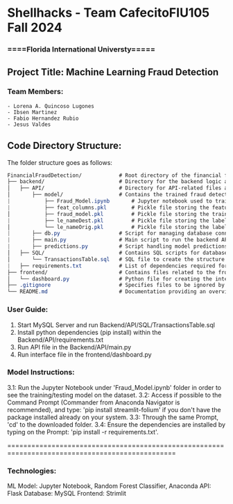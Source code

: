 # Shellhacks - Team CafecitoFIU105 Fall 2024
### ====Florida International Universty=====

## Project Title: Machine Learning Fraud Detection 

### Team Members:
	- Lorena A. Quincoso Lugones
	- Ibsen Martinez
	- Fabio Hernandez Rubio
	- Jesus Valdes


## Code Directory Structure:
The folder structure goes as follows:
```css
FinancialFraudDetection/        	# Root directory of the financial fraud detection project
├── backend/                    	# Directory for the backend logic and API for the project
│   ├── API/                    	# Directory for API-related files and model handling
│       ├── model/              	# Contains the trained fraud detection model and associated files
|           ├── Fraud_Model.ipynb   	# Jupyter notebook used to train and analyze the fraud detection model
|           ├── feat_columns.pkl    	# Pickle file storing the feature columns used for training
│           ├── fraud_model.pkl     	# Pickle file storing the trained fraud detection model
|           ├── le_nameDest.pkl     	# Pickle file storing the label encoder for destination names
│           └── le_nameOrig.pkl     	# Pickle file storing the label encoder for origin names
|       ├── db.py                  	# Script for managing database connections and functions
|       ├── main.py                	# Main script to run the backend API server (routes with methods and helper methods)
|       ├── predictions.py         	# Script handling model predictions methods
│   ├── SQL/                       	# Contains SQL scripts for database setup
│       └── TransactionsTable.sql  	# SQL file to create the structure of the transactions table
|   ├── requirements.txt           	# List of dependencies required for the backend
├── frontend/                      	# Contains files related to the frontend UI
│   └── dashboard.py               	# Python file for creating the interface using strimlit
├── .gitignore                     	# Specifies files to be ignored by Git version control
└── README.md                      	# Documentation providing an overview and instructions for the project
```


### User Guide:

1. Start MySQL Server and run Backend/API/SQL/TransactionsTable.sql
2. Install python dependencies (pip install) within the Backend/API/requirements.txt
3. Run API file in the Backend/API/main.py
4. Run interface file in the frontend/dashboard.py


### Model Instructions:

3.1: Run the Jupyter Notebook under 'Fraud_Model.ipynb' folder in order to see the training/testing model on the dataset.
3.2: Access if possible to the Command Prompt (Commander from Anaconda Navigator is recommended), and type: 'pip install streamlit-folium' if you don't have the package installed already on your system.
3.3: Through the same Prompt, 'cd' to the downloaded folder.
3.4: Ensure the dependencies are installed by typing on the Prompt: 'pip install -r requirements.txt'.


================================================================================================

### Technologies:
ML Model: Jupyter Notebook, Random Forest Classifier, Anaconda
API: Flask
Database: MySQL
Frontend: Strimlit

